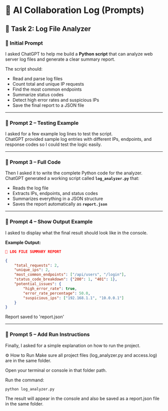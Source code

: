 # 🤖 AI Collaboration Log (Prompts)

## 🧩 Task 2: Log File Analyzer

### 📝 Initial Prompt
I asked ChatGPT to help me build a **Python script** that can analyze web server log files and generate a clear summary report.

The script should:
- Read and parse log files  
- Count total and unique IP requests  
- Find the most common endpoints  
- Summarize status codes  
- Detect high error rates and suspicious IPs  
- Save the final report to a JSON file  

---

### 💬 Prompt 2 – Testing Example
I asked for a few example log lines to test the script.  
ChatGPT provided sample log entries with different IPs, endpoints, and response codes so I could test the logic easily.

---

### 💬 Prompt 3 – Full Code
Then I asked it to write the complete Python code for the analyzer.  
ChatGPT generated a working script called **`log_analyzer.py`** that:
- Reads the log file  
- Extracts IPs, endpoints, and status codes  
- Summarizes everything in a JSON structure  
- Saves the report automatically as **`report.json`**

---

### 💬 Prompt 4 – Show Output Example
I asked to display what the final result should look like in the console.

**Example Output:**
```json
📄 LOG FILE SUMMARY REPORT

{
    "total_requests": 2,
    "unique_ips": 2,
    "most_common_endpoints": ["/api/users", "/login"],
    "status_code_breakdown": {"200": 1, "401": 1},
    "potential_issues": {
        "high_error_rate": true,
        "error_rate_percentage": 50.0,
        "suspicious_ips": ["192.168.1.1", "10.0.0.1"]
    }
}
```
Report saved to 'report.json'

---

### 💬 Prompt 5 – Add Run Instructions
Finally, I asked for a simple explanation on how to run the project.

⚙️ How to Run
Make sure all project files (log_analyzer.py and access.log) are in the same folder.

Open your terminal or console in that folder path.

Run the command:

```bash
python log_analyzer.py
```
The result will appear in the console and also be saved as a report.json file in the same folder.

